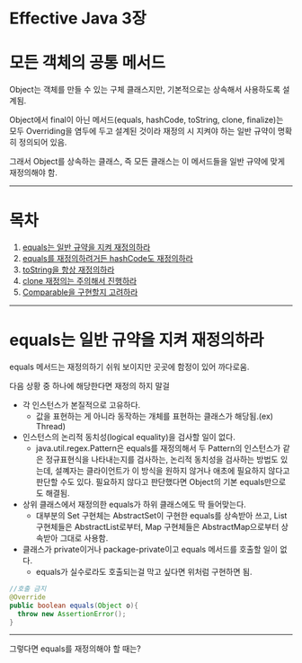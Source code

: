 # Effective Java 3장
# 모든 객체의 공통 메서드

Object는 객체를 만들 수 있는 구체 클래스지만, 기본적으로는 상속해서 사용하도록 설계됨.

Object에서 final이 아닌 메서드(equals, hashCode, toString, clone, finalize)는 모두 Overriding을 염두에 두고 설계된 것이라 재정의 시 지켜야 하는 일반 규약이 명확히 정의되어 있음.

그래서 Object를 상속하는 클래스, 즉 모든 클래스는 이 메서드들을 일반 규약에 맞게 재정의해야 함.

---
# 목차
1. [equals는 일반 규약을 지켜 재정의하라](#equals는-일반-규약을-지켜-재정의하라)
2. [equals를 재정의하려거든 hashCode도 재정의하라](#equals를-재정의하려거든-hashCode도-재정의하라)
3. [toString을 항상 재정의하라](#toString을-항상-재정의하라)
4. [clone 재정의는 주의해서 진행하라](#clone-재정의는-주의해서-진행하라)
5. [Comparable을 구현할지 고려하라](#Comparable을-구현할지-고려하라)

---

# equals는 일반 규약을 지켜 재정의하라

equals 메서드는 재정의하기 쉬워 보이지만 곳곳에 함정이 있어 까다로움.

다음 상황 중 하나에 해당한다면 재정의 하지 말걸
- 각 인스턴스가 본질적으로 고유하다.
    - 값을 표현하는 게 아니라 동작하는 개체를 표현하는 클래스가 해당됨.(ex) Thread)
- 인스턴스의 논리적 동치성(logical equality)을 검사할 일이 없다.
    - java.util.regex.Pattern은 equals를 재정의해서 두 Pattern의 인스턴스가 같은 정규표현식을 나타내는지를 검사하는, 논리적 동치성을 검사하는 방법도 있는데, 설꼐자는 클라이언트가 이 방식을 원하지 않거나 애초에 필요하지 않다고 판단할 수도 있다. 필요하지 않다고 판단했다면 Object의 기본 equals만으로도 해결됨.
- 상위 클래스에서 재정의한 equals가 하위 클래스에도 딱 들어맞는다.
    - 대부분의 Set 구현체는 AbstractSet이 구현한 equals를 상속받아 쓰고, List 구현체들은 AbstractList로부터, Map 구현체들은 AbstractMap으로부터 상속받아 그대로 사용함.
- 클래스가 private이거나 package-private이고 equals 메서드를 호출할 일이 없다.
    - equals가 실수로라도 호출되는걸 막고 싶다면 위처럼 구현하면 됨.
```java
//호출 금지
@Override
public boolean equals(Object o){
  throw new AssertionError();
}
```

---

그렇다면 equals를 재정의해야 할 때는?

